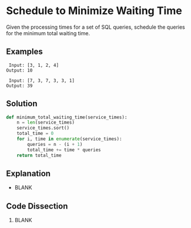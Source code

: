 # Schedule to Minimize Waiting Time
Given the processing times for a set of SQL queries, schedule the queries for the minimum total waiting time.

## Examples
```
 Input: [3, 1, 2, 4]
Output: 10

 Input: [7, 3, 7, 3, 3, 1]
Output: 39
```

## Solution
```python
def minimum_total_waiting_time(service_times):
    n = len(service_times)
    service_times.sort()
    total_time = 0
    for i, time in enumerate(service_times):
        queries = n - (i + 1)
        total_time += time * queries
    return total_time
```

## Explanation
* BLANK

## Code Dissection
1. BLANK